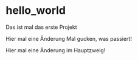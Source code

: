# hello_world
Das ist mal das erste Projekt

Hier mal eine Änderung
Mal gucken, was passiert!

Hier mal eine Änderung im Hauptzweig!

